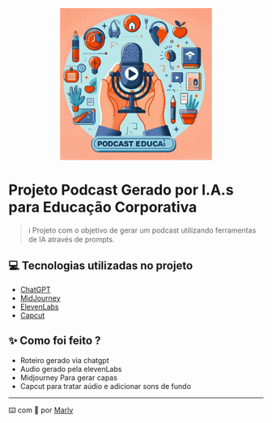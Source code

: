 
<p align="center">
<img 
    src="https://github.com/Marly090880/prompts-for-podcast-generate-by-ia/blob/main/Podcast_EDUCAI.jpeg"
    width="300"
/>
</p>

# Projeto Podcast Gerado por I.A.s para Educação Corporativa

 > ℹ️ Projeto com o objetivo de gerar um podcast utilizando ferramentas de IA através de prompts.

## 💻 Tecnologias utilizadas no projeto

- [ChatGPT](https://chat.openai.com/) 
- [MidJourney](https://www.midjourney.com/app/)
- [ElevenLabs](https://beta.elevenlabs.io/)
- [Capcut](https://www.capcut.com/pt-br/)

## ✨ Como foi feito ?

- Roteiro gerado via chatgpt
- Audio gerado pela elevenLabs
- Midjourney Para gerar capas
- Capcut para tratar aúdio e adicionar sons de fundo

---

⌨️ com 💜 por [Marly](https://github.com/marly090880)
